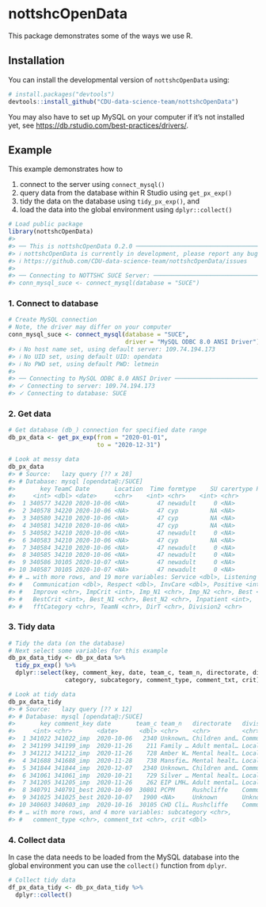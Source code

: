 
<!-- README.md is generated from README.Rmd. Please edit that file -->

# nottshcOpenData

<!-- badges: start -->
<!-- badges: end -->

This package demonstrates some of the ways we use R.

## Installation

You can install the developmental version of `nottshcOpenData` using:

``` r
# install.packages("devtools")
devtools::install_github("CDU-data-science-team/nottshcOpenData")
```

You may also have to set up MySQL on your computer if it’s not installed
yet, see <https://db.rstudio.com/best-practices/drivers/>.

## Example

This example demonstrates how to

1.  connect to the server using `connect_mysql()`
2.  query data from the database within R Studio using `get_px_exp()`
3.  tidy the data on the database using `tidy_px_exp()`, and
4.  load the data into the global environment using `dplyr::collect()`

``` r
# Load public package
library(nottshcOpenData)
#> 
#> ── This is nottshcOpenData 0.2.0 ───────────────────────────────────────────────
#> ℹ nottshcOpenData is currently in development, please report any bugs or ideas at:
#> ℹ https://github.com/CDU-data-science-team/nottshcOpenData/issues
#> 
#> ── Connecting to NOTTSHC SUCE Server: ──────────────────────────────────────────
#> conn_mysql_suce <- connect_mysql(database = "SUCE")
```

### 1. Connect to database

``` r
# Create MySQL connection
# Note, the driver may differ on your computer
conn_mysql_suce <- connect_mysql(database = "SUCE",
                                 driver = "MySQL ODBC 8.0 ANSI Driver")
#> ℹ No host name set, using default server: 109.74.194.173
#> ℹ No UID set, using default UID: opendata
#> ℹ No PWD set, using default PWD: letmein
#> 
#> ── Connecting to MySQL ODBC 8.0 ANSI Driver ────────────────────────────────────
#> ✓ Connecting to server: 109.74.194.173
#> ✓ Connecting to database: SUCE
```

### 2. Get data

``` r
# Get database (db_) connection for specified date range 
db_px_data <- get_px_exp(from = "2020-01-01",
                         to = "2020-12-31")

# Look at messy data
db_px_data
#> # Source:   lazy query [?? x 28]
#> # Database: mysql [opendata@:/SUCE]
#>       key TeamC Date       Location  Time formtype    SU carertype Promoter
#>     <int> <dbl> <date>     <chr>    <int> <chr>    <int> <chr>        <int>
#>  1 340577 34220 2020-10-06 <NA>        47 newadult     0 <NA>             4
#>  2 340578 34220 2020-10-06 <NA>        47 cyp         NA <NA>             5
#>  3 340580 34210 2020-10-06 <NA>        47 cyp         NA <NA>             5
#>  4 340581 34210 2020-10-06 <NA>        47 cyp         NA <NA>             5
#>  5 340582 34210 2020-10-06 <NA>        47 newadult     0 <NA>             5
#>  6 340583 34210 2020-10-06 <NA>        47 cyp         NA <NA>             5
#>  7 340584 34210 2020-10-06 <NA>        47 newadult     0 <NA>             5
#>  8 340585 34210 2020-10-06 <NA>        47 newadult     0 <NA>             2
#>  9 340586 30105 2020-10-07 <NA>        47 newadult     0 <NA>             4
#> 10 340587 30105 2020-10-07 <NA>        47 newadult     0 <NA>             5
#> # … with more rows, and 19 more variables: Service <dbl>, Listening <dbl>,
#> #   Communication <dbl>, Respect <dbl>, InvCare <dbl>, Positive <int>,
#> #   Improve <chr>, ImpCrit <int>, Imp_N1 <chr>, Imp_N2 <chr>, Best <chr>,
#> #   BestCrit <int>, Best_N1 <chr>, Best_N2 <chr>, Inpatient <int>,
#> #   fftCategory <chr>, TeamN <chr>, DirT <chr>, Division2 <chr>
```

### 3. Tidy data

``` r
# Tidy the data (on the database)
# Next select some variables for this example
db_px_data_tidy <- db_px_data %>% 
  tidy_px_exp() %>% 
  dplyr::select(key, comment_key, date, team_c, team_n, directorate, division,
                category, subcategory, comment_type, comment_txt, crit)

# Look at tidy data
db_px_data_tidy
#> # Source:   lazy query [?? x 12]
#> # Database: mysql [opendata@:/SUCE]
#>       key comment_key date       team_c team_n   directorate   division category
#>     <int> <chr>       <date>      <dbl> <chr>    <chr>         <chr>    <chr>   
#>  1 341022 341022_imp  2020-10-06   2340 Unknown… Children and… Communi… Access  
#>  2 341199 341199_imp  2020-11-26    211 Family … Adult mental… Local p… Access  
#>  3 341212 341212_imp  2020-11-26    728 Amber W… Mental healt… Local p… Access  
#>  4 341688 341688_imp  2020-11-28    738 Mansfie… Mental healt… Local p… Access  
#>  5 341844 341844_imp  2020-12-07   2340 Unknown… Children and… Communi… Access  
#>  6 341061 341061_imp  2020-10-21    729 Silver … Mental healt… Local p… Access  
#>  7 341205 341205_imp  2020-11-26    262 EIP LMH… Adult mental… Local p… Access  
#>  8 340791 340791_best 2020-10-09  30801 PCPM     Rushcliffe    Communi… Access  
#>  9 341025 341025_best 2020-10-07   1900 <NA>     Unknown       Unknown  Access  
#> 10 340603 340603_imp  2020-10-16  30105 CHD Cli… Rushcliffe    Communi… Access  
#> # … with more rows, and 4 more variables: subcategory <chr>,
#> #   comment_type <chr>, comment_txt <chr>, crit <dbl>
```

### 4. Collect data

In case the data needs to be loaded from the MySQL database into the
global environment you can use the `collect()` function from `dplyr`.

``` r
# Collect tidy data
df_px_data_tidy <- db_px_data_tidy %>% 
  dplyr::collect()
```
